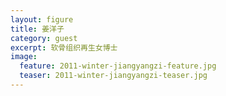 ```yaml
---
layout: figure
title: 姜洋子
category: guest
excerpt: 软骨组织再生女博士
image:
  feature: 2011-winter-jiangyangzi-feature.jpg
  teaser: 2011-winter-jiangyangzi-teaser.jpg
---
```


